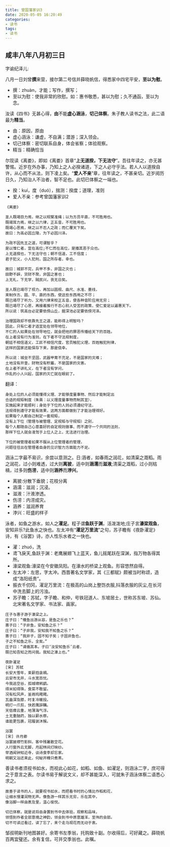 ```yaml
---
title: 曾国藩家训3
date: 2020-05-05 16:20:49
categories:
- 读书
tags:
- 读书
---
```



## 咸丰八年八月初三日

字谕纪泽儿:

八月一日刘曾**撰**来营，接尔第二号信并薛晓帆信，得悉家中四宅平安，**至以为慰**。

- 撰：zhuàn，才能；写作，撰写；
- 至以为慰：使我非常的欣慰。如：惠书敬悉，甚以为慰；久不通函，至以为念。

汝读《四书》无甚心得，**由**不能**虚心涵泳**，**切己体察**。朱子教人读书之法，此二语最为**精当**。

- 由：原因，原由
- 虚心涵泳：谦虚，不自满；潜游；深入领会。
- 切己体察：密切联系自身，体会省察；体验观察。
- 精当：精确恰当

尔现读《离娄》，即如《离娄》首章“**上无道揆，下无法守**”。吾往年读之，亦无甚警惕。近岁在外办事，乃知上之人必揆诸道，下之人必守乎法。若人人以道揆自许，从心而不从法，则下凌上矣。“**爱人不亲**”章，往年读之，不甚亲切。近岁阅历日久，乃知治人不治者，智不足也。此切已体察之一端也。

- 揆：kuí，度（duó），揣测：揆度；道理，准则
- 爱人不亲：参考曾国藩家训2

```log
《离娄》

圣人既竭目力焉，继之以规榘准绳；以为方员平直，不可胜用也。
既竭耳力焉，继之以六律，正五音，不可胜用也。
既竭心思焉，继之以不忍人之政；而仁覆天下矣。
故曰：为高必因丘陵，为下必因川泽。

为政不因先王之道，可谓智乎？
是以惟仁者，宜在高位;不仁而在高位，是播其恶于众也。
上无道揆也，下无法守也；朝不信道，工不信度；
君子犯义，小人犯刑，国之所存者，幸也。

故曰：城郭不完，兵甲不多，非国之灾也；
田野不辟，货财不聚，非国之害也；
上无礼，下无学，贼民兴，丧无日矣。

圣人既已竭尽了视力，再加以圆规、曲尺、水准、墨线，
来制作方、圆、平、直的东西，使这些东西用之不尽；
既已竭尽了听力，又用六律来校正五音，使各种音阶应用无穷；
既已竭尽了心思，再接着推行不忍心别人受苦的政策，使仁爱足以遍惠天下。
所以说：筑高台必定要依傍山丘，掘深池必定要依傍河泽。

治理国政却不依靠先王之道，能称得上明智吗？
因此，只有仁者才适宜处在领导地位，
不仁的人如果处在领导地位，就会把他的罪恶传播给天下的百姓。
在上者没有行为准则，在下者不守法规制度，
朝廷不相信道义，工匠不相信尺度，官员触犯义理，百姓触犯刑律，
这样的国家还能保存下来，那是侥幸。

所以说：城垒不坚固，武器甲胄不充足，不是国家的灾难；
土地没有开垦，财物没有积蓄，不是国家的灾害。
在上者不讲礼义，在下者没有学问，
作乱的小人兴起，国家的灭亡就在眼前了。
```

翻译：

```log
身处上位的人必须能懂得义理、才能够度量事物、然后才能制定出
合适的规矩制度（朱熹：以义理度量事物而制其宜），
实施起来才能顺利；身处于下位的人则必须遵纪守法，
法规得到遵守才能有效果，这两方面都做到了才能治理得好。
如果每个人都自己制定一套规矩，
没有上下位（管理与被管理、定规矩与守规矩）之别，
每个人都随自己心意喜好的自定规则做事、而不遵守一个共同的法则，
那样下位人就会凌驾于上位人之上，无法进行治理。

下位的被管理者如果不服从上位管理者的管理，
问题往往出在管理者自身的见识智力方面能力不足。
```

涵泳二字最不易识，余尝以意测之。日:涵者，如春雨之润花，如清渠之溉稻。雨之润花，过小则难透，过大则**离披**，适中则**涵濡**而**滋液**;清渠之溉稻，过小则枯槁，过多则**伤涝**，适中则**涵养**而**浡兴**。

- 离披:分散下垂貌；花枝分离
- 涵濡：滋润；沉浸。
- 滋液：汁液渗透。
- 伤涝：内涝成灾。
- 涵养：滋润养育
- 浡兴：旺盛的样子

泳者，如鱼之游水，如人之**濯足**。程子谓**鱼跃于渊**，活泼泼地;庄子言**濠梁观鱼**，安知非乐?此鱼水之快也。左太冲有“**濯足万里流**”之句，苏子瞻有《夜卧濯足》诗，有《浴罢》诗，亦人性乐水者之一快也。

- 濯：zhuó，洗
- 鸢飞戾天,鱼跃于渊：老鹰展翅飞上蓝天，鱼儿摇尾跃在深渊，指万物各得其所。
- 濠梁观鱼:濠梁在今安徽凤阳。在濠水的桥梁上观鱼。形容悠然自得。
- 左太冲：左思，字太冲。西晋著名文学家，其《三都赋》颇被当时称颂，造成“洛阳纸贵”。
- 振衣千仞冈，濯足万里流：在极高的山岗上整饬衣服,抖落衣服的灰尘,在长河中洗去脚上的污浊。
- 苏子瞻：苏轼，字子瞻、和仲，号铁冠道人、东坡居士，世称苏东坡、苏仙。北宋著名文学家、书法家、画家。

```log
庄子与惠子游于濠梁之上。
庄子曰：“儵鱼出游从容，是鱼之乐也？”
惠子曰：“子非鱼，安知鱼之乐？”
庄子曰：“子非我，安知我不知鱼之乐？”
惠子曰：“我非子，固不知子矣；子固非鱼也，
子之不知鱼之乐，全矣。”
庄子曰：“请循其本。子曰‘汝安知鱼乐’云者，
既已知吾知之而问我。我知之濠上也。”

夜卧濯足
[宋] 苏轼
长安大雪年，束薪抱衾裯。
云安市无井，斗水宽百忧。
今我逃空谷，孤城啸鸺鹠。
得米如得珠，食菜不敢留。
况有松风声，釜鬲鸣飕飕。
瓦盎深及膝，时复冷暖投。
明灯一爪剪，快若鹰辞鞲。
天低瘴云重，地薄海气浮。
土无重膇药，独以薪水瘳。
谁能更包裹，冠履装沐猴。

浴罢
[宋] 许月卿
浴罢披襟竹影斜，客中残暑散空花。
人行窗外云无脚，月起林间灯映纱。
举酒闻钟知近寺，谈诗食李却忘家。
明朝又浴还来此，何秘开樽只煮茶。
```

善读书者须视书如水，而视此心如花，如稻、如鱼、如濯足，则涵泳二字，庶可得之于意言之表。尔读书易于解说文义，却不甚能深入，可就朱子涵泳体察二语悉心求之。

```log
故善于读书的人，就要视书如水，而把看书时的心情比作稻和花，
让细水慢灌润物无声。像鱼游一样其乐无穷，乐在其中，
像浴脚一样由表及里，温心愉悦。

切已体察，就是说将自身置到书中去体验，观察和品味，
领悟到作者全部意境之神韵，领会到书中原意雄浑，至伟的会部。
切不可读过看过，读了忘了，来个走马观花而无动于衷。
```

邹叔明新刊地图甚好。余寄书左季翁，托购致十副。尔收得后，可好藏之。薛晓帆百两宜璧还。余有复信，可并交季翁也。此嘱。
